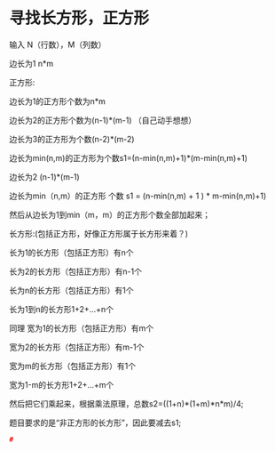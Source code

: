 # 寻找长方形，正方形

输入 N（行数），M（列数）

边长为1 n*m

正方形:

边长为1的正方形个数为n\*m

边长为2的正方形个数为(n-1)\*(m-1) （自己动手想想）

边长为3的正方形为个数(n-2)\*(m-2)

边长为min(n,m)的正方形为个数s1=(n-min(n,m)+1)\*(m-min(n,m)+1)

边长为2 (n-1)*(m-1)

边长为min（n,m）的正方形 个数 s1 = (n-min(n,m) + 1 ) * m-min(n,m)+1)


然后从边长为1到min（m，m）的正方形个数全部加起来；

长方形:(包括正方形，好像正方形属于长方形来着？)

长为1的长方形（包括正方形）有n个

长为2的长方形（包括正方形）有n-1个

长为n的长方形（包括正方形）有1个

长为1到n的长方形1+2+...+n个

同理 宽为1的长方形（包括正方形）有m个

宽为2的长方形（包括正方形）有m-1个

宽为m的长方形（包括正方形）有1个

宽为1-m的长方形1+2+...+m个

然后把它们乘起来，根据乘法原理，总数s2=((1+n)\*(1+m)\*n\*m)/4;

题目要求的是“非正方形的长方形”，因此要减去s1;

```cpp
#
```
